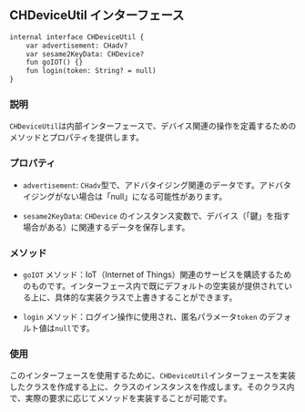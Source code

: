 ## CHDeviceUtil インターフェース
```svg
internal interface CHDeviceUtil {
    var advertisement: CHadv?
    var sesame2KeyData: CHDevice?
    fun goIOT() {}
    fun login(token: String? = null)
}
```



### 説明

`CHDeviceUtil`は内部インターフェースで、デバイス関連の操作を定義するためのメソッドとプロパティを提供します。 

### プロパティ

- `advertisement`: `CHadv`型で、アドバタイジング関連のデータです。アドバタイジングがない場合は「null」になる可能性があります。

- `sesame2KeyData`: `CHDevice` のインスタンス変数で、デバイス（「鍵」を指す場合がある）に関連するデータを保存します。

### メソッド

- `goIOT` メソッド：IoT（Internet of Things）関連のサービスを購読するためのものです。インターフェース内で既にデフォルトの空実装が提供されている上に、具体的な実装クラスで上書きすることができます。

- `login` メソッド：ログイン操作に使用され、匿名パラメータ`token` のデフォルト値は`null`です。

### 使用

このインターフェースを使用するために、`CHDeviceUtil`インターフェースを実装したクラスを作成する上に、クラスのインスタンスを作成します。そのクラス内で、実際の要求に応じてメソッドを実装することが可能です。